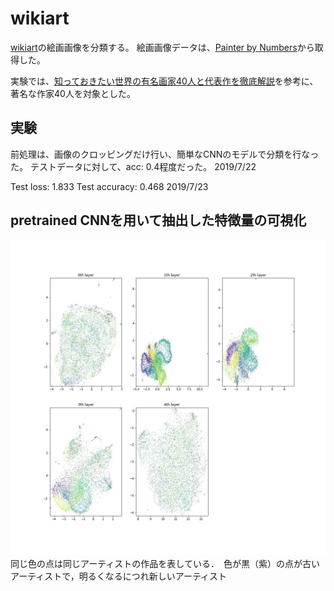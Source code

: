 # wikiart

[wikiart](https://www.wikiart.org/)の絵画画像を分類する。
絵画画像データは、[Painter by Numbers](https://www.kaggle.com/c/painter-by-numbers/data)から取得した。

実験では、[知っておきたい世界の有名画家40人と代表作を徹底解説](https://media.thisisgallery.com/20185441)を参考に、著名な作家40人を対象とした。

## 実験
前処理は、画像のクロッピングだけ行い、簡単なCNNのモデルで分類を行なった。
テストデータに対して、acc: 0.4程度だった。 
2019/7/22

Test loss: 1.833
Test accuracy: 0.468
2019/7/23


## pretrained CNNを用いて抽出した特徴量の可視化
![UMAP](https://github.com/mrkmakr/wikiart/blob/master/src/res18/2d.jpg "UMAP")
同じ色の点は同じアーティストの作品を表している．　色が黒（紫）の点が古いアーティストで，明るくなるにつれ新しいアーティスト
